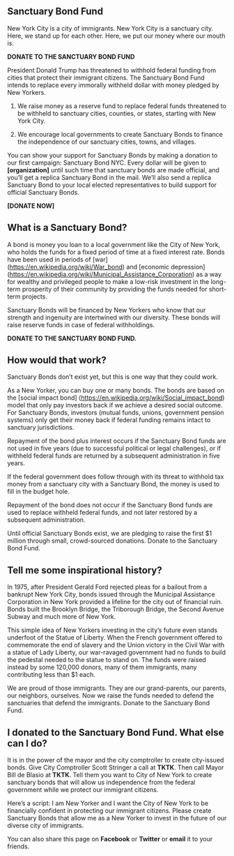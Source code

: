 ## Sanctuary Bond Fund

New York City is a city of immigrants.
New York City is a sanctuary city.
Here, we stand up for each other.
Here, we put our money where our mouth is.

**DONATE TO THE SANCTUARY BOND FUND**

President Donald Trump has threatened to withhold federal funding from cities that protect their immigrant citizens. The Sanctuary Bond Fund intends to replace every immorally withheld dollar with money pledged by New Yorkers.

1. We raise money as a reserve fund to replace federal funds threatened to be withheld to sanctuary cities, counties, or states, starting with New York City.

2. We encourage local governments to create Sanctuary Bonds to finance the independence of our sanctuary cities, towns, and villages.

You can show your support for Sanctuary Bonds by making a donation to our first campaign: Sanctuary Bond NYC. Every dollar will be given to **[organization]** until such time that sanctuary bonds are made official, and you’ll get a replica Sanctuary Bond in the mail. We’ll also send a replica Sanctuary Bond to your local elected representatives to build support for official Sanctuary Bonds.

**[DONATE NOW]**


## What is a Sanctuary Bond?

A bond is money you loan to a local government like the City of New York, who holds the funds for a fixed period of time at a fixed interest rate. Bonds have been used in periods of [war] (https://en.wikipedia.org/wiki/War_bond) and [economic depression] (https://en.wikipedia.org/wiki/Municipal_Assistance_Corporation) as a way for wealthy and privileged people to make a low-risk investment in the long-term prosperity of their community by providing the funds needed for short-term projects.

Sanctuary Bonds will be financed by New Yorkers who know that our strength and ingenuity are intertwined with our diversity. These bonds will raise reserve funds in case of federal withholdings.

**DONATE TO THE SANCTUARY BOND FUND.**


## How would that work?

Sanctuary Bonds don’t exist yet, but this is one way that they could work.

As a New Yorker, you can buy one or many bonds. The bonds are based on the [social impact bond] (https://en.wikipedia.org/wiki/Social_impact_bond) model that only pay investors back if we achieve a desired social outcome. For Sanctuary Bonds, investors (mutual funds, unions, government pension systems) only get their money back if federal funding remains intact to sanctuary jurisdictions.

Repayment of the bond plus interest occurs if the Sanctuary Bond funds are not used in five years (due to successful political or legal challenges), or if withheld federal funds are returned by a subsequent administration in five years.

If the federal government does follow through with its threat to withhold tax money from a sanctuary city with a Sanctuary Bond, the money is used to fill in the budget hole.

Repayment of the bond does not occur if the Sanctuary Bond funds are used to replace withheld federal funds, and not later restored by a subsequent administration.

Until official Sanctuary Bonds exist, we are pledging to raise the first $1 million through small, crowd-sourced donations.  Donate to the Sanctuary Bond Fund.  


## Tell me some inspirational history?

In 1975, after President Gerald Ford rejected pleas for a bailout from a bankrupt New York City, bonds issued through the Municipal Assistance Corporation in New York provided a lifeline for the city out of financial ruin. Bonds built the Brooklyn Bridge, the Triborough Bridge, the Second Avenue Subway and much more of New York.

This simple idea of New Yorkers investing in the city’s future even stands underfoot of the Statue of Liberty. When the French government offered to commemorate the end of slavery and the Union victory in the Civil War with a statue of Lady Liberty, our war-ravaged government had no funds to build the pedestal needed to the statue to stand on. The funds were raised instead by some 120,000 donors, many of them immigrants, many contributing less than $1 each.

We are proud of those immigrants. They are our grand-parents, our parents, our neighbors, ourselves. Now we raise the funds needed to defend the sanctuaries that defend the immigrants. Donate to the Sanctuary Bond Fund.  


## I donated to the Sanctuary Bond Fund. What else can I do?

It is in the power of the mayor and the city comptroller to create city-issued bonds. Give City Comptroller Scott Stringer a call at **TKTK**. Then call Mayor Bill de Blasio at **TKTK**. Tell them you want to City of New York to create sanctuary bonds that will allow us independence from the federal government while we protect our immigrant citizens.  

Here’s a script:
I am New Yorker and I want the City of New York to be financially confident in protecting our immigrant citizens. Please create Sanctuary Bonds that allow me as a New Yorker to invest in the future of our diverse city of immigrants.

You can also share this page on **Facebook** or **Twitter** or **email** it to your friends.
